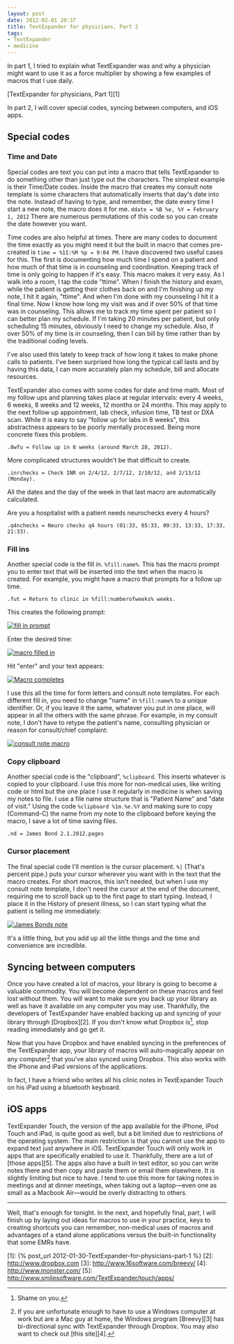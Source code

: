 ```yaml
---
layout: post
date: 2012-02-01 20:37
title: TextExpander for physicians, Part 2
tags:
- TextExpander 
- medicine
---
```


In part 1, I tried to explain what TextExpander was and why a physician might want to use it as a force multiplier by showing a few examples of macros that I use daily.

[TextExpander for physicians, Part 1][1]

In part 2, I will cover special codes, syncing between computers, and iOS apps.

## Special codes

### Time and Date

Special codes are text you can put into a macro that tells TextExpander to do something other than just type out the characters. The simplest example is their Time/Date codes. Inside the macro that creates my consult note template is some characters that automatically inserts that day's date into the note. Instead of having to type, and remember, the date every time I start a new note, the macro does it for me. `ddate = %B %e, %Y = February 1, 2012` There are numerous permutations of this code so you can create the date however you want.

Time codes are also helpful at times. There are many codes to document the time exactly as you might need it but the built in macro that comes pre-created is `time = %1I:%M %p = 9:04 PM`. I have discovered two useful cases for this. The first is documenting how much time I spend on a patient and how much of that time is in counseling and coordination. Keeping track of time is only going to happen if it's easy. This macro makes it very easy. As I walk into a room, I tap the code "ttime". When I finish the history and exam, while the patient is getting their clothes back on and I'm finishing up my note, I hit it again, "ttime". And when I'm done with my counseling I hit it a final time. Now I know how long my visit was and if over 50% of that time was in counseling. This allows me to track my time spent per patient so I can better plan my schedule. If I'm taking 20 minutes per patient, but only scheduling 15 minutes, obviously I need to change my schedule. Also, if over 50% of my time is in counseling, then I can bill by time rather than by the traditional coding levels.

I've also used this lately to keep track of how long it takes to make phone calls to patients. I've been surprised how long the typical call lasts and by having this data, I can more accurately plan my schedule, bill and allocate resources.

TextExpander also comes with some codes for date and time math. Most of my follow ups and planning takes place at regular intervals: every 4 weeks, 6 weeks, 8 weeks and 12 weeks, 12 months or 24 months. This may apply to the next follow up appointment, lab check, infusion time, TB test or DXA scan. While it is easy to say "follow up for labs in 8 weeks", this abstractness appears to be poorly mentally processed. Being more concrete fixes this problem.

	.8wfu = Follow up in 8 weeks (around March 28, 2012). 

More complicated structures wouldn't be that difficult to create.

	.inrchecks = Check INR on 2/4/12, 2/7/12, 2/10/12, and 2/13/12 (Monday).

All the dates and the day of the week in that last macro are automatically calculated.

Are you a hospitalist with a patient needs neurochecks every 4 hours?

	.q4nchecks = Neuro checks q4 hours (01:33, 05:33, 09:33, 13:33, 17:33, 21:33). 

### Fill ins

Another special code is the fill in. `%fill:name%`. This has the macro prompt you to enter text that will be inserted into the text when the macro is created. For example, you might have a macro that prompts for a follow up time.

	.fut = Return to clinic in %fill:numberofweeks% weeks.

This creates the following prompt:

[![fill in prompt](/images/textexpander_fut.png)](/images/textexpander_fut.png) 

Enter the desired time:

[![macro filled in](/images/textexpander_fut_2.png)](/images/textexpander_fut_2.png) 

Hit "enter" and your text appears:

[![Macro completes](/images/textexpander_fut_3.png)](/images/textexpander_fut_3.png)  

I use this all the time for form letters and consult note templates. For each different fill in, you need to change "name" in `%fill:name%` to a unique identifier. Or, if you leave it the same, whatever you put in one place, will appear in all the others with the same phrase. For example, in my consult note, I don't have to retype the patient's name, consulting physician or reason for consult/chief complaint:

[![consult note macro](/images/consultnote_macro.png)](/images/consultnote_macro.png) 

### Copy clipboard

Another special code is the "clipboard", `%clipboard`. This inserts whatever is copied to your clipboard. I use this more for non-medical uses, like writing code or html but the one place I use it regularly in medicine is when saving my notes to file. I use a file name structure that is "Patient Name" and "date of visit." Using the code `%clipboard %1m.%e.%Y` and making sure to copy (Command-C) the name from my note to the clipboard before keying the macro, I save a lot of time saving files.

	.nd = James Bond 2.1.2012.pages

### Cursor placement

The final special code I'll mention is the cursor placement. `%|` (That's percent pipe.) puts your cursor wherever you want with in the text that the macro creates. For short macros, this isn't needed, but when I use my consult note template, I don't need the cursor at the end of the document, requiring me to scroll back up to the first page to start typing. Instead, I place it in the History of present illness, so I can start typing what the patient is telling me immediately:

[![James Bonds note](/images/James_Bond_note.png)](/images/James_Bond_note.png) 

It's a little thing, but you add up all the little things and the time and convenience are incredible.

## Syncing between computers

Once you have created a lot of macros, your library is going to become a valuable commodity. You will become dependent on these macros and feel lost without them. You will want to make sure you back up your library as well as have it available on any computer you may use. Thankfully, the developers of TextExpander have enabled backing up and syncing of your library through [Dropbox][2]. If you don't know what Dropbox is[^1202012211], stop reading immediately and go get it. 

Now that you have Dropbox and have enabled syncing in the preferences of the TextExpander app, your library of macros will auto-magically appear on any computer[^1202012213] that you've also synced using Dropbox. This also works with the iPhone and iPad versions of the applications.

In fact, I have a friend who writes all his clinic notes in TextExpander Touch on his iPad using a bluetooth keyboard.

## iOS apps

TextExpander Touch, the version of the app available for the iPhone, iPod Touch and iPad, is quite good as well, but a bit limited due to restrictions of the operating system. The main restriction is that you cannot use the app to expand text just anywhere in iOS. TextExpander Touch will only work in apps that are specifically enabled to use it. Thankfully, there are a lot of [those apps][5]. The apps also have a built in text editor, so you can write notes there and then copy and paste them or email them elsewhere. It is slightly limiting but nice to have. I tend to use this more for taking notes in meetings and at dinner meetings, when taking out a laptop&#8212;even one as small as a Macbook Air&#8212;would be overly distracting to others.

---

Well, that's enough for tonight. In the next, and hopefully final, part, I will finish up by laying out ideas for macros to use in your practice, keys to creating shortcuts you can remember, non-medical uses of macros and advantages of a stand alone applications versus the built-in functionality that some EMRs have.




[^1202012211]:  Shame on you.

[^1202012213]:  If you are unfortunate enough to have to use a Windows computer at work but are a Mac guy at home, the Windows program [Breevy][3] has bi-directional sync with TextExpander through Dropbox. You may also want to check out [this site][4].

[1]: {% post_url 2012-01-30-TextExpander-for-physicians-part-1 %}
[2]: http://www.dropbox.com
[3]: http://www.16software.com/breevy/
[4]: http://www.monster.com/
[5]: http://www.smilesoftware.com/TextExpander/touch/apps/